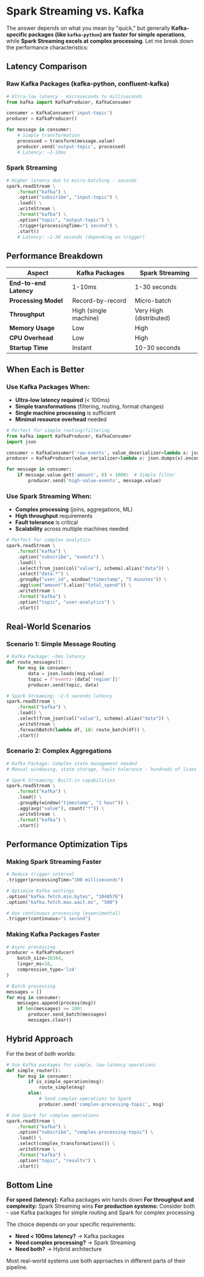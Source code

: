 # Spark Streaming vs. Kafka
The answer depends on what you mean by "quick," but generally **Kafka-specific packages (like `kafka-python`) are faster for simple operations**, while **Spark Streaming excels at complex processing**. Let me break down the performance characteristics:

## Latency Comparison

### **Raw Kafka Packages (kafka-python, confluent-kafka)**
```python
# Ultra-low latency - microseconds to milliseconds
from kafka import KafkaProducer, KafkaConsumer

consumer = KafkaConsumer('input-topic')
producer = KafkaProducer()

for message in consumer:
    # Simple transformation
    processed = transform(message.value)
    producer.send('output-topic', processed)
    # Latency: ~1-10ms
```

### **Spark Streaming**
```python
# Higher latency due to micro-batching - seconds
spark.readStream \
    .format("kafka") \
    .option("subscribe", "input-topic") \
    .load() \
    .writeStream \
    .format("kafka") \
    .option("topic", "output-topic") \
    .trigger(processingTime="1 second") \
    .start()
    # Latency: ~1-30 seconds (depending on trigger)
```

## Performance Breakdown

| Aspect | Kafka Packages | Spark Streaming |
|--------|---------------|-----------------|
| **End-to-end Latency** | 1-10ms | 1-30 seconds |
| **Processing Model** | Record-by-record | Micro-batch |
| **Throughput** | High (single machine) | Very High (distributed) |
| **Memory Usage** | Low | High |
| **CPU Overhead** | Low | High |
| **Startup Time** | Instant | 10-30 seconds |

## When Each is Better

### **Use Kafka Packages When:**
- **Ultra-low latency required** (< 100ms)
- **Simple transformations** (filtering, routing, format changes)
- **Single machine processing** is sufficient
- **Minimal resource overhead** needed

```python
# Perfect for simple routing/filtering
from kafka import KafkaProducer, KafkaConsumer
import json

consumer = KafkaConsumer('raw-events', value_deserializer=lambda x: json.loads(x))
producer = KafkaProducer(value_serializer=lambda x: json.dumps(x).encode())

for message in consumer:
    if message.value.get('amount', 0) > 1000:  # Simple filter
        producer.send('high-value-events', message.value)
```

### **Use Spark Streaming When:**
- **Complex processing** (joins, aggregations, ML)
- **High throughput** requirements
- **Fault tolerance** is critical
- **Scalability** across multiple machines needed

```python
# Perfect for complex analytics
spark.readStream \
    .format("kafka") \
    .option("subscribe", "events") \
    .load() \
    .select(from_json(col("value"), schema).alias("data")) \
    .select("data.*") \
    .groupBy("user_id", window("timestamp", "5 minutes")) \
    .agg(sum("amount").alias("total_spend")) \
    .writeStream \
    .format("kafka") \
    .option("topic", "user-analytics") \
    .start()
```

## Real-World Scenarios

### **Scenario 1: Simple Message Routing**
```python
# Kafka Package: ~5ms latency
def route_messages():
    for msg in consumer:
        data = json.loads(msg.value)
        topic = f"events-{data['region']}"
        producer.send(topic, data)

# Spark Streaming: ~2-5 seconds latency
spark.readStream \
    .format("kafka") \
    .load() \
    .select(from_json(col("value"), schema).alias("data")) \
    .writeStream \
    .foreachBatch(lambda df, id: route_batch(df)) \
    .start()
```

### **Scenario 2: Complex Aggregations**
```python
# Kafka Package: Complex state management needed
# Manual windowing, state storage, fault tolerance - hundreds of lines

# Spark Streaming: Built-in capabilities
spark.readStream \
    .format("kafka") \
    .load() \
    .groupBy(window("timestamp", "1 hour")) \
    .agg(avg("value"), count("*")) \
    .writeStream \
    .format("kafka") \
    .start()
```

## Performance Optimization Tips

### **Making Spark Streaming Faster**
```python
# Reduce trigger interval
.trigger(processingTime="100 milliseconds")

# Optimize Kafka settings
.option("kafka.fetch.min.bytes", "1048576")
.option("kafka.fetch.max.wait.ms", "500")

# Use continuous processing (experimental)
.trigger(continuous="1 second")
```

### **Making Kafka Packages Faster**
```python
# Async processing
producer = KafkaProducer(
    batch_size=16384,
    linger_ms=10,
    compression_type='lz4'
)

# Batch processing
messages = []
for msg in consumer:
    messages.append(process(msg))
    if len(messages) >= 100:
        producer.send_batch(messages)
        messages.clear()
```

## Hybrid Approach

For the best of both worlds:

```python
# Use Kafka packages for simple, low-latency operations
def simple_router():
    for msg in consumer:
        if is_simple_operation(msg):
            route_simple(msg)
        else:
            # Send complex operations to Spark
            producer.send('complex-processing-topic', msg)

# Use Spark for complex operations
spark.readStream \
    .format("kafka") \
    .option("subscribe", "complex-processing-topic") \
    .load() \
    .select(complex_transformations()) \
    .writeStream \
    .format("kafka") \
    .option("topic", "results") \
    .start()
```

## Bottom Line

**For speed (latency):** Kafka packages win hands down
**For throughput and complexity:** Spark Streaming wins
**For production systems:** Consider both - use Kafka packages for simple routing and Spark for complex processing

The choice depends on your specific requirements:
- **Need < 100ms latency?** → Kafka packages
- **Need complex processing?** → Spark Streaming  
- **Need both?** → Hybrid architecture

Most real-world systems use both approaches in different parts of their pipeline.
